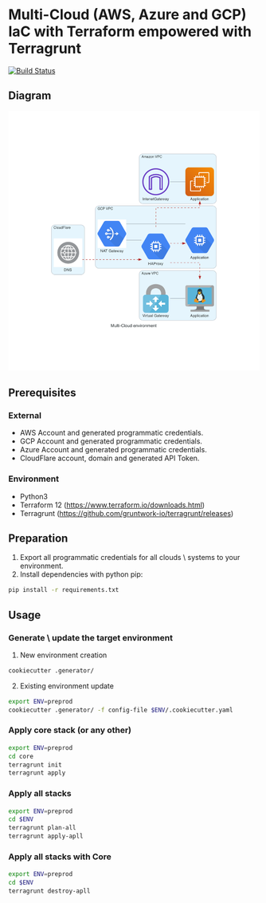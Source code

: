 # Multi-Cloud (AWS, Azure and GCP) IaC with Terraform empowered with Terragrunt
[![Build Status](https://travis-ci.com/DovnarAlexander/mutlicloud-terraform-demo-terragrunt.svg?token=d6iEYAjgdxMe8Mk4CeRA&branch=master)](https://travis-ci.com/DovnarAlexander/)
## Diagram
![Image](.diagram/multi-cloud_environment.png)
## Prerequisites
### External
* AWS Account and generated programmatic credentials.
* GCP Account and generated programmatic credentials.
* Azure Account and generated programmatic credentials.
* CloudFlare account, domain and generated API Token.
### Environment
* Python3
* Terraform 12 (https://www.terraform.io/downloads.html)
* Terragrunt (https://github.com/gruntwork-io/terragrunt/releases)
## Preparation
1. Export all programmatic credentials for all clouds \ systems to your environment.
2. Install dependencies with python pip:
```bash
pip install -r requirements.txt
```
## Usage
### Generate \ update the target environment
1. New environment creation
```bash
cookiecutter .generator/
```
2. Existing environment update
```bash
export ENV=preprod
cookiecutter .generator/ -f config-file $ENV/.cookiecutter.yaml
```
### Apply core stack (or any other)
```bash
export ENV=preprod
cd core
terragrunt init
terragrunt apply
```
### Apply all stacks
```bash
export ENV=preprod
cd $ENV
terragrunt plan-all
terragrunt apply-apll
```
### Apply all stacks with Core
```bash
export ENV=preprod
cd $ENV
terragrunt destroy-apll
```
